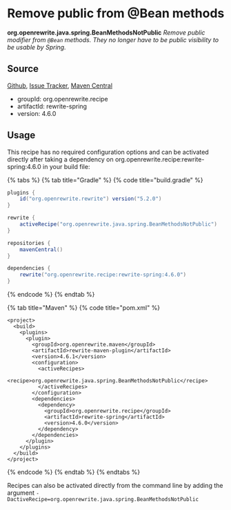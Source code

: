 # Remove public from @Bean methods

 **org.openrewrite.java.spring.BeanMethodsNotPublic** _Remove public modifier from `@Bean` methods. They no longer have to be public visibility to be usable by Spring._

## Source

[Github](https://github.com/openrewrite/rewrite-spring), [Issue Tracker](https://github.com/openrewrite/rewrite-spring/issues), [Maven Central](https://search.maven.org/artifact/org.openrewrite.recipe/rewrite-spring/4.6.0/jar)

* groupId: org.openrewrite.recipe
* artifactId: rewrite-spring
* version: 4.6.0

## Usage

This recipe has no required configuration options and can be activated directly after taking a dependency on org.openrewrite.recipe:rewrite-spring:4.6.0 in your build file:

{% tabs %}
{% tab title="Gradle" %}
{% code title="build.gradle" %}
```groovy
plugins {
    id("org.openrewrite.rewrite") version("5.2.0")
}

rewrite {
    activeRecipe("org.openrewrite.java.spring.BeanMethodsNotPublic")
}

repositories {
    mavenCentral()
}

dependencies {
    rewrite("org.openrewrite.recipe:rewrite-spring:4.6.0")
}
```
{% endcode %}
{% endtab %}

{% tab title="Maven" %}
{% code title="pom.xml" %}
```markup
<project>
  <build>
    <plugins>
      <plugin>
        <groupId>org.openrewrite.maven</groupId>
        <artifactId>rewrite-maven-plugin</artifactId>
        <version>4.6.1</version>
        <configuration>
          <activeRecipes>
            <recipe>org.openrewrite.java.spring.BeanMethodsNotPublic</recipe>
          </activeRecipes>
        </configuration>
        <dependencies>
          <dependency>
            <groupId>org.openrewrite.recipe</groupId>
            <artifactId>rewrite-spring</artifactId>
            <version>4.6.0</version>
          </dependency>
        </dependencies>
      </plugin>
    </plugins>
  </build>
</project>
```
{% endcode %}
{% endtab %}
{% endtabs %}

Recipes can also be activated directly from the command line by adding the argument `-DactiveRecipe=org.openrewrite.java.spring.BeanMethodsNotPublic`

